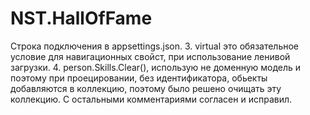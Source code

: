 # NST.HallOfFame
Строка подключения в appsettings.json.
3. virtual это обязательное условие для навигационных свойст, при использование ленивой загрузки.
4. person.Skills.Clear(), использую не доменную модель и поэтому при проецировании, без идентификатора, обьекты добавляются в коллекцию, поэтому было решено очищать эту коллекцию.
С остальными комментариями согласен и исправил.
